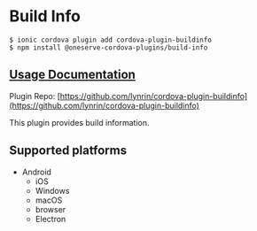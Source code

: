 # Build Info

```
$ ionic cordova plugin add cordova-plugin-buildinfo
$ npm install @oneserve-cordova-plugins/build-info
```

## [Usage Documentation](https://oneserve.gitbook.io/oneserve-cordova-plugins/plugins/build-info/)

Plugin Repo: [https://github.com/lynrin/cordova-plugin-buildinfo](https://github.com/lynrin/cordova-plugin-buildinfo)

This plugin provides build information.

## Supported platforms

- Android
  - iOS
  - Windows
  - macOS
  - browser
  - Electron
  


